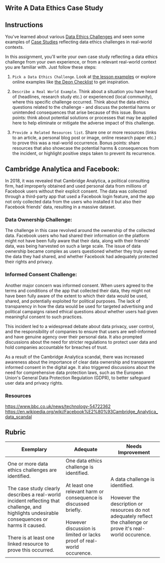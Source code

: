 ## Write A Data Ethics Case Study

## Instructions

You've learned about various [Data Ethics Challenges](README.md#2-ethics-challenges) and seen some examples of [Case Studies](README.md#3-case-studies) reflecting data ethics challenges in real-world contexts.

In this assignment, you'll write your own case study reflecting a data ethics challenge from your own experience, or from a relevant real-world context you are familiar with. Just follow these steps:

1. `Pick a Data Ethics Challenge`. Look at [the lesson examples](README.md#2-ethics-challenges) or explore online examples like [the Deon Checklist](https://deon.drivendata.org/examples/) to get inspiration.

2. `Describe a Real World Example`. Think about a situation you have heard of (headlines, research study etc.) or experienced (local community), where this specific challenge occurred. Think about the data ethics questions related to the challenge - and discuss the potential harms or unintended consequences that arise because of this issue. Bonus points: think about potential solutions or processes that may be applied here to help eliminate or mitigate the adverse impact of this challenge.

3. `Provide a Related Resources list`. Share one or more resources (links to an article, a personal blog post or image, online research paper etc.) to prove this was a real-world occurrence. Bonus points: share resources that also showcase the potential harms & consequences from the incident, or highlight positive steps taken to prevent its recurrence.


## Cambridge Analytica and Facebook:

In 2018, it was revealed that Cambridge Analytica, a political consulting firm, had improperly obtained and used personal data from millions of Facebook users without their explicit consent. The data was collected through a third-party app that used a Facebook login feature, and the app not only collected data from the users who installed it but also their Facebook friends' data, resulting in a massive dataset.

### Data Ownership Challenge:
The challenge in this case revolved around the ownership of the collected data. Facebook users who had shared their information on the platform might not have been fully aware that their data, along with their friends' data, was being harvested on such a large scale. The issue of data ownership became complex as users questioned whether they truly owned the data they had shared, and whether Facebook had adequately protected their rights and privacy.

### Informed Consent Challenge:
Another major concern was informed consent. When users agreed to the terms and conditions of the app that collected their data, they might not have been fully aware of the extent to which their data would be used, shared, and potentially exploited for political purposes. The lack of transparency in how the data would be used for targeted advertising and political campaigns raised ethical questions about whether users had given meaningful consent to such practices.

This incident led to a widespread debate about data privacy, user control, and the responsibility of companies to ensure that users are well-informed and have genuine agency over their personal data. It also prompted discussions about the need for stricter regulations to protect user data and hold companies accountable for breaches of trust.

As a result of the Cambridge Analytica scandal, there was increased awareness about the importance of clear data ownership and transparent informed consent in the digital age. It also triggered discussions about the need for comprehensive data protection laws, such as the European Union's General Data Protection Regulation (GDPR), to better safeguard user data and privacy rights.

### Resources
https://www.bbc.co.uk/news/technology-54722362
https://en.wikipedia.org/wiki/Facebook%E2%80%93Cambridge_Analytica_data_scandal

## Rubric

Exemplary | Adequate | Needs Improvement
--- | --- | -- |
One or more data ethics challenges are identified. <br/> <br/> The case study clearly describes a real-world incident reflecting that challenge, and highlights undesirable consequences or harms it caused. <br/><br/> There is at least one linked resource to prove this occurred. | One data ethics challenge is identified. <br/><br/> At least one relevant harm or consequence is discussed briefly. <br/><br/> However discussion is limited or lacks proof of real-world occurence. | A data challenge is identified. <br/><br/> However the description or resources do not adequately reflect the challenge or prove it's real-world occurence. |
